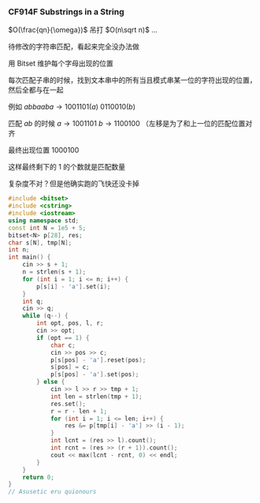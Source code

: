### 	CF914F Substrings in a String

$O(\frac{qn}{\omega})$ 吊打 $O(n\sqrt n)$ ...

待修改的字符串匹配，看起来完全没办法做

用 Bitset 维护每个字母出现的位置

每次匹配子串的时候，找到文本串中的所有当且模式串某一位的字符出现的位置，然后全都与在一起

例如 $abbaaba \rightarrow 1001101(a) \ 0110010(b)$ 

匹配 $ab$ 的时候 $a\rightarrow 1001101$ $b\rightarrow 1100100$ （左移是为了和上一位的匹配位置对齐

最终出现位置 $1000100$

这样最终剩下的 $1$ 的个数就是匹配数量

复杂度不对？但是他确实跑的飞快还没卡掉

```cpp
#include <bitset>
#include <cstring>
#include <iostream>
using namespace std;
const int N = 1e5 + 5;
bitset<N> p[28], res;
char s[N], tmp[N];
int n;
int main() {
    cin >> s + 1;
    n = strlen(s + 1);
    for (int i = 1; i <= n; i++) {
        p[s[i] - 'a'].set(i);
    }
    int q;
    cin >> q;
    while (q--) {
        int opt, pos, l, r;
        cin >> opt;
        if (opt == 1) {
            char c;
            cin >> pos >> c;
            p[s[pos] - 'a'].reset(pos);
            s[pos] = c;
            p[s[pos] - 'a'].set(pos);
        } else {
            cin >> l >> r >> tmp + 1;
            int len = strlen(tmp + 1);
            res.set();
            r = r - len + 1;
            for (int i = 1; i <= len; i++) {
                res &= p[tmp[i] - 'a'] >> (i - 1);
            }
            int lcnt = (res >> l).count();
            int rcnt = (res >> (r + 1)).count();
            cout << max(lcnt - rcnt, 0) << endl;
        }
    }
    return 0;
}
// Asusetic eru quionours
```

